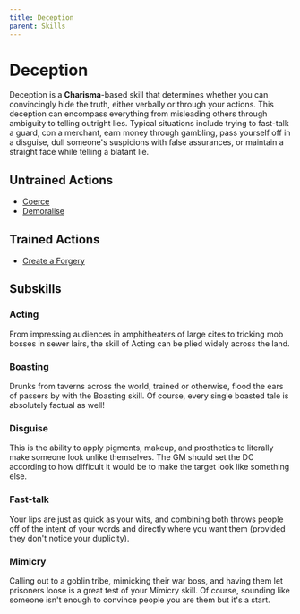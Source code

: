 ```yaml
---
title: Deception
parent: Skills
---
```


# Deception
Deception is a **Charisma**-based skill that determines whether you can convincingly hide the truth, either verbally or through your actions. This deception can encompass everything from misleading others through ambiguity to telling outright lies. Typical situations include trying to fast-talk a guard, con a merchant, earn money through gambling, pass yourself off in a disguise, dull someone's suspicions with false assurances, or maintain a straight face while telling a blatant lie.

## Untrained Actions
* [Coerce](https://stormchaserroleplaying.com/stormchaserRPG/Skills/Intimidation/Coerce)
* [Demoralise](https://stormchaserroleplaying.com/stormchaserRPG/Skills/Intimidation/Demoralise)

## Trained Actions
* [Create a Forgery](https://stormchaserroleplaying.com/stormchaserRPG/Skills/Intimidation/Forgery)

## Subskills

### Acting
From impressing audiences in amphitheaters of large cites to tricking mob bosses in sewer lairs, the skill of Acting can be plied widely across the land.

### Boasting
Drunks from taverns across the world, trained or otherwise, flood the ears of passers by with the Boasting skill. Of course, every single boasted tale is absolutely factual as well! 

### Disguise
This is the ability to apply pigments, makeup, and prosthetics to literally make someone look unlike themselves. The GM should set the DC according to how difficult it would be to make the target look like something else.

### Fast-talk
Your lips are just as quick as your wits, and combining both throws people off of the intent of your words and directly where you want them (provided they don't notice your duplicity).

### Mimicry
Calling out to a goblin tribe, mimicking their war boss, and having them let prisoners loose is a great test of your Mimicry skill. Of course, sounding like someone isn't enough to convince people you are them but it's a start.
